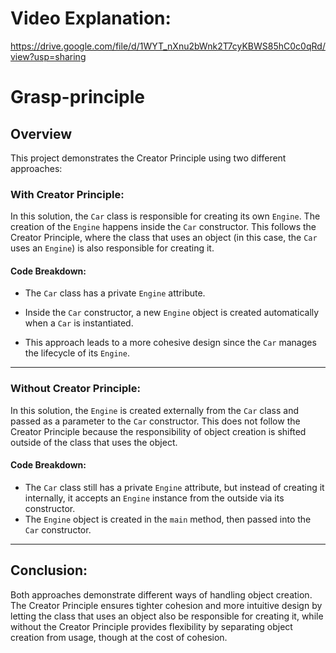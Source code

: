 # Video Explanation: 

https://drive.google.com/file/d/1WYT_nXnu2bWnk2T7cyKBWS85hC0c0qRd/view?usp=sharing
# Grasp-principle
## Overview

This project demonstrates the Creator Principle using two different approaches:

### With Creator Principle:

In this solution, the `Car` class is responsible for creating its own `Engine`. The creation of the `Engine` happens inside the `Car` constructor. This follows the Creator Principle, where the class that uses an object (in this case, the `Car` uses an `Engine`) is also responsible for creating it.

#### Code Breakdown:

- The `Car` class has a private `Engine` attribute.

- Inside the `Car` constructor, a new `Engine` object is created automatically when a `Car` is instantiated.

- This approach leads to a more cohesive design since the `Car` manages the lifecycle of its `Engine`.

---

### Without Creator Principle:

In this solution, the `Engine` is created externally from the `Car` class and passed as a parameter to the `Car` constructor. This does not follow the Creator Principle because the responsibility of object creation is shifted outside of the class that uses the object.

#### Code Breakdown:

- The `Car` class still has a private `Engine` attribute, but instead of creating it internally, it accepts an `Engine` instance from the outside via its constructor.
- The `Engine` object is created in the `main` method, then passed into the `Car` constructor.

---

## Conclusion:

Both approaches demonstrate different ways of handling object creation. The Creator Principle ensures tighter cohesion and more intuitive design by letting the class that uses an object also be responsible for creating it, while without the Creator Principle provides flexibility by separating object creation from usage, though at the cost of cohesion.
